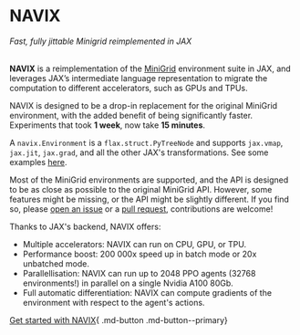 # NAVIX

*Fast, fully jittable Minigrid reimplemented in JAX*
<br>
<br>


**NAVIX** is a reimplementation of the [MiniGrid](https://minigrid.farama.org/) environment suite in JAX, and leverages JAX’s intermediate language representation to migrate the computation to different accelerators, such as GPUs and TPUs.

NAVIX is designed to be a drop-in replacement for the original MiniGrid environment, with the added benefit of being significantly faster.
Experiments that took **1 week**, now take **15 minutes**.

A `navix.Environment` is a `flax.struct.PyTreeNode` and supports `jax.vmap`, `jax.jit`, `jax.grad`, and all the other JAX's transformations.
See some examples [here](../examples/getting_started.ipynb).

Most of the MiniGrid environments are supported, and the API is designed to be as close as possible to the original MiniGrid API.
However, some features might be missing, or the API might be slightly different.
If you find so, please [open an issue](https://github.com/epignatelli/navix/issues/new) or a [pull request](https://github.com/epignatelli/navix/pulls), contributions are welcome!


Thanks to JAX's backend, NAVIX offers:

- Multiple accelerators: NAVIX can run on CPU, GPU, or TPU.
- Performance boost: 200 000x speed up in batch mode or 20x unbatched mode.
- Parallellisation: NAVIX can run up to 2048 PPO agents (32768 environments!) in parallel on a single Nvidia A100 80Gb.
- Full automatic differentiation: NAVIX can compute gradients of the environment with respect to the agent's actions.


[Get started with NAVIX](../examples/getting_started.ipynb){ .md-button .md-button--primary}